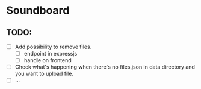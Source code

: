 # Soundboard

## TODO: 
- [ ] Add possibility to remove files.
  -  [ ] endpoint in expressjs
  - [ ] handle on frontend
- [ ] Check what's happening when there's no files.json in data directory and you want to upload file.
- [ ] ...
